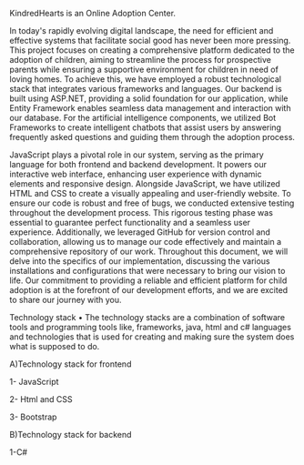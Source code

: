 KindredHearts is an Online Adoption Center. 

In today's rapidly evolving digital landscape, the need for efficient and effective systems that facilitate social good has never been more pressing. This project focuses on creating a comprehensive 
platform dedicated to the adoption of children, aiming to streamline the process for prospective parents while ensuring a supportive environment for children in need of loving homes.
To achieve this, we have employed a robust technological stack that integrates various frameworks and languages. Our backend is built using ASP.NET, providing a solid foundation for our application, 
while Entity Framework enables seamless data management and interaction with our database. For the artificial intelligence components, we utilized Bot Frameworks to create intelligent
chatbots that assist users by answering frequently asked questions and guiding them through the adoption process.

JavaScript plays a pivotal role in our system, serving as the primary language for both frontend and backend development. It powers our interactive web interface, enhancing user experience with dynamic 
elements and responsive design. Alongside JavaScript, we have utilized HTML and CSS to create a visually appealing and user-friendly website.
To ensure our code is robust and free of bugs, we conducted extensive testing throughout the development process. 
This rigorous testing phase was essential to guarantee perfect functionality and a seamless user experience. Additionally, we leveraged GitHub for version control and collaboration, 
allowing us to manage our code effectively and maintain a comprehensive repository of our work.
Throughout this document, we will delve into the specifics of our implementation, discussing the various installations and configurations that were necessary to bring our vision to life.
Our commitment to providing a reliable and efficient platform for child adoption is at the forefront of our development efforts, and we are excited to share our journey with you.

Technology stack
• The technology stacks are a combination of software tools and programming tools like, frameworks, java, html and c# languages and technologies that is used for creating and making sure the system does
what is supposed to do.

A)Technology stack for frontend

1- JavaScript

2- Html and CSS

3- Bootstrap

B)Technology stack for backend

1-C#
